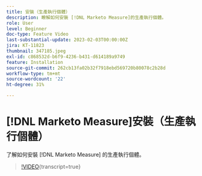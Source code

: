 ```yaml
---
title: 安裝（生產執行個體）
description: 瞭解如何安裝 [!DNL Marketo Measure]的生產執行個體。
role: User
level: Beginner
doc-type: Feature Video
last-substantial-update: 2023-02-03T00:00:00Z
jira: KT-11823
thumbnail: 347185.jpeg
exl-id: c868532d-b6f9-4236-b431-d614189a9749
feature: Installation
source-git-commit: 262cb13fa02b32f7918ebd569720b80078c2b28d
workflow-type: tm+mt
source-wordcount: '22'
ht-degree: 31%

---
```


# [!DNL Marketo Measure]安裝（生產執行個體）

了解如何安裝 [!DNL Marketo Measure] 的生產執行個體。

>[!VIDEO](https://video.tv.adobe.com/v/347185/?learn=on){transcript=true}
